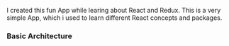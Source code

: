 I created this fun App while learing about React and Redux. This is a very simple App, which i used to learn different React concepts and packages.

### Basic Architecture
